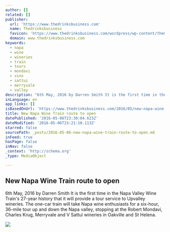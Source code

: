 ```yaml
---
author: []
related: []
publisher:
  url: 'https://www.thedrinksbusiness.com'
  name: Thedrinksbusiness
  favicon: 'https://www.thedrinksbusiness.com/wordpress/wp-content/themes/thedrinksbusiness/images/db_favicon.png'
  domain: www.thedrinksbusiness.com
keywords:
  - napa
  - wine
  - wineries
  - train
  - tours
  - mondavi
  - vino
  - sattui
  - merryvale
  - valley
description: "6th May, 2016 by Darren Smith It is the first time in the Napa Valley Wine Train's 27-year history that it will provide a tour service to Upvalley wineries. The one-car train will take Napa wine enthusiasts for a six-hour, 36-mile tour up and down the Napa valley, stopping at the Robert Mondavi, Charles Krug, Merryvale and V Sattui wineries in Oakville and St Helena."
inLanguage: en
app_links: []
isBasedOnUrl: 'https://www.thedrinksbusiness.com/2016/05/new-napa-wine-train-route-to-open/'
title: New Napa Wine Train route to open
datePublished: '2016-05-06T23:30:04.623Z'
dateModified: '2016-05-06T23:21:10.113Z'
starred: false
sourcePath: _posts/2016-05-06-new-napa-wine-train-route-to-open.md
inFeed: true
hasPage: false
inNav: false
_context: 'http://schema.org'
_type: MediaObject

---
```

<article style=""><h1>New Napa Wine Train route to open</h1><p>6th May, 2016 by Darren Smith It is the first time in the Napa Valley Wine Train's 27-year history that it will provide a tour service to Upvalley wineries. The one-car train will take Napa wine enthusiasts for a six-hour, 36-mile tour up and down the Napa valley, stopping at the Robert Mondavi, Charles Krug, Merryvale and V Sattui wineries in Oakville and St Helena.</p><img src="https://www.thedrinksbusiness.com/wordpress/wp-content/uploads/2014/02/napa_valley_train_-_copy1-640x480.jpg" /></article>